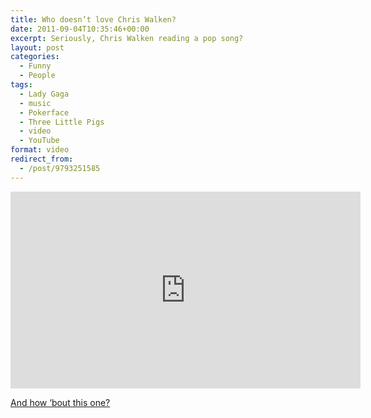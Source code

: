 ```yaml
---
title: Who doesn’t love Chris Walken?
date: 2011-09-04T10:35:46+00:00
excerpt: Seriously, Chris Walken reading a pop song?
layout: post
categories:
  - Funny
  - People
tags:
  - Lady Gaga
  - music
  - Pokerface
  - Three Little Pigs
  - video
  - YouTube
format: video
redirect_from:
  - /post/9793251585
---
```

<div class="video-container">
	<iframe width="560" height="315" src="https://www.youtube.com/embed/A2guQYivZ6w" frameborder="0" allowfullscreen></iframe>
</div>

[And how ‘bout this one?](http://youtu.be/2vNk4K3YaIc)